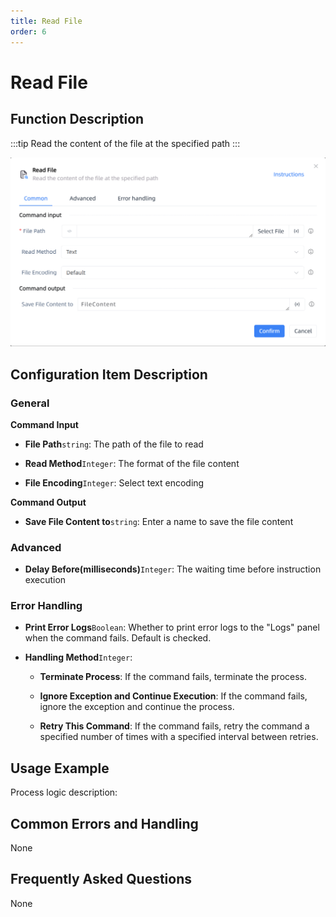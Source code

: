 ```yaml
---
title: Read File
order: 6
---
```


# Read File

## Function Description

:::tip 
Read the content of the file at the specified path
:::

![Read File](../../../assets/Read%20File_command.png)

## Configuration Item Description

### General

**Command Input**

- **File Path**`string`: The path of the file to read

- **Read Method**`Integer`: The format of the file content

- **File Encoding**`Integer`: Select text encoding


**Command Output**

- **Save File Content to**`string`: Enter a name to save the file content

### Advanced

- **Delay Before(milliseconds)**`Integer`: The waiting time before instruction execution

### Error Handling

- **Print Error Logs**`Boolean`: Whether to print error logs to the "Logs" panel when the command fails. Default is checked. 

- **Handling Method**`Integer`:

    - **Terminate Process**: If the command fails, terminate the process.

    - **Ignore Exception and Continue Execution**: If the command fails, ignore the exception and continue the process.

    - **Retry This Command**: If the command fails, retry the command a specified number of times with a specified interval between retries.

## Usage Example

Process logic description:

## Common Errors and Handling

None

## Frequently Asked Questions

None

